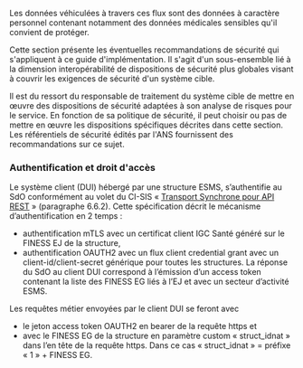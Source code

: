 Les données véhiculées à travers ces flux sont des données à caractère personnel contenant notamment des données médicales sensibles qu'il convient de protéger.

Cette section présente les éventuelles recommandations de sécurité qui s'appliquent à ce guide d'implémentation. Il s'agit d'un sous-ensemble lié à la dimension interopérabilité de dispositions de sécurité plus globales visant à couvrir les exigences de sécurité d'un système cible.

Il est du ressort du responsable de traitement du système cible de mettre en œuvre des dispositions de sécurité adaptées à son analyse de risques pour le service. En fonction de sa politique de sécurité, il peut choisir ou pas de mettre en œuvre les dispositions spécifiques décrites dans cette section. Les référentiels de sécurité édités par l'ANS fournissent des recommandations sur ce sujet. 

### Authentification et droit d'accès
Le système client (DUI) hébergé par une structure ESMS, s’authentifie au SdO conformément au volet du CI-SIS « [Transport Synchrone pour API REST](https://esante.gouv.fr/services/referentiels/ci-sis/espace-publication/couche-transport) » (paragraphe 6.6.2). Cette spécification décrit le mécanisme d’authentification en 2 temps :
* authentification mTLS avec un certificat client IGC Santé généré sur le FINESS EJ de la structure,
* authentification OAUTH2 avec un flux client credential grant avec un client-id/client-secret générique pour toutes les structures.
La réponse du SdO au client DUI correspond à l’émission d’un access token contenant la liste des FINESS EG liés à l’EJ et avec un secteur d’activité ESMS. 

Les requêtes métier envoyées par le client DUI se feront avec 
*	le jeton access token OAUTH2 en bearer de la requête https et
*	avec le FINESS EG de la structure en paramètre custom « struct_idnat » dans l’en tête de la requête https. Dans ce cas « struct_idnat » = préfixe « 1 » + FINESS EG.
